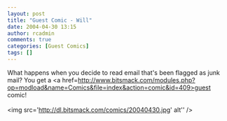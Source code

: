```yaml
---
layout: post
title: "Guest Comic - Will"
date: 2004-04-30 13:15
author: rcadmin
comments: true
categories: [Guest Comics]
tags: []
---
```

What happens when you decide to read email that's been flagged as junk mail? You get a <a href=http://www.bitsmack.com/modules.php?op=modload&name=Comics&file=index&action=comic&id=409>guest comic!</a><br /><br /><!--more--><img src='http://dl.bitsmack.com/comics/20040430.jpg' alt'' />

